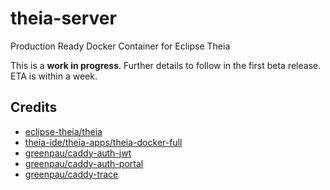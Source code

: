 # theia-server

Production Ready Docker Container for Eclipse Theia

This is a **work in progress**. Further details to follow in the first beta release. ETA is within a week.

## Credits

- [eclipse-theia/theia](https://github.com/eclipse-theia/theia)
- [theia-ide/theia-apps/theia-docker-full](https://github.com/theia-ide/theia-apps/tree/02cbd909cb47f59ddcda2514e9c0752cbb943feb/theia-full-docker)
- [greenpau/caddy-auth-jwt](https://github.com/greenpau/caddy-auth-jwt)
- [greenpau/caddy-auth-portal](https://github.com/greenpau/caddy-auth-portal)
- [greenpau/caddy-trace](https://github.com/greenpau/caddy-trace)
